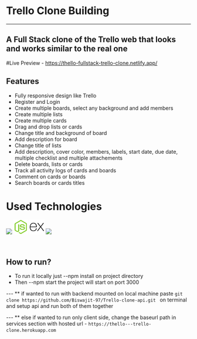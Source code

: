 #  Trello Clone Building

-----
A Full Stack clone of the Trello web that looks and works similar to the real one
-----

#Live Preview -  https://thello-fullstack-trello-clone.netlify.app/



## Features

- Fully responsive design like Trello
- Register and Login
- Create multiple boards, select any background and add members
- Create multiple lists
- Create multiple cards
- Drag and drop lists or cards
- Change title and background of board
- Add description for board
- Change title of lists
- Add description, cover color, members, labels, start date, due date, multiple checklist and multiple attachements
- Delete boards, lists or cards
- Track all activity logs of cards and boards
- Comment on cards or boards
- Search boards or cards titles

# Used Technologies

<span><img src="https://cdn.jsdelivr.net/gh/devicons/devicon@latest/icons/react/react-original.svg" width="40px"></span >
<span><img src="https://github.com/devicons/devicon/blob/v2.14.0/icons/nodejs/nodejs-original.svg" width="40px"></span >
<span><img src="https://github.com/devicons/devicon/blob/v2.14.0/icons/express/express-original.svg" width="40px"></span >
<span><img src="https://cdn.jsdelivr.net/gh/devicons/devicon@latest/icons/redux/redux-original.svg" width="40px"></span>&nbsp;

&nbsp;

## How to run?

- To run it locally just
  --npm install
  on project directory
- Then
  --npm start
  the project will start on port 3000

--- ** if wanted to run with backend mounted on local machine paste   `git clone https://github.com/Biswajit-97/Trello-clone-api.git ` on terminal and setup api and run both of them together

--- ** else if wanted to run only client side, change the baseurl path in services section with hosted url -  ` https://thello---trello-clone.herokuapp.com `
